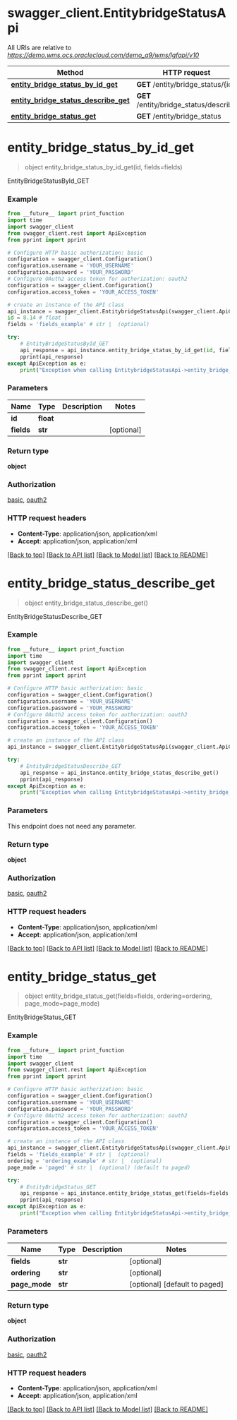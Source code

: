 # swagger_client.EntitybridgeStatusApi

All URIs are relative to *https://demo.wms.ocs.oraclecloud.com/demo_a9/wms/lgfapi/v10*

Method | HTTP request | Description
------------- | ------------- | -------------
[**entity_bridge_status_by_id_get**](EntitybridgeStatusApi.md#entity_bridge_status_by_id_get) | **GET** /entity/bridge_status/{id} | EntityBridgeStatusById_GET
[**entity_bridge_status_describe_get**](EntitybridgeStatusApi.md#entity_bridge_status_describe_get) | **GET** /entity/bridge_status/describe | EntityBridgeStatusDescribe_GET
[**entity_bridge_status_get**](EntitybridgeStatusApi.md#entity_bridge_status_get) | **GET** /entity/bridge_status | EntityBridgeStatus_GET


# **entity_bridge_status_by_id_get**
> object entity_bridge_status_by_id_get(id, fields=fields)

EntityBridgeStatusById_GET



### Example
```python
from __future__ import print_function
import time
import swagger_client
from swagger_client.rest import ApiException
from pprint import pprint

# Configure HTTP basic authorization: basic
configuration = swagger_client.Configuration()
configuration.username = 'YOUR_USERNAME'
configuration.password = 'YOUR_PASSWORD'
# Configure OAuth2 access token for authorization: oauth2
configuration = swagger_client.Configuration()
configuration.access_token = 'YOUR_ACCESS_TOKEN'

# create an instance of the API class
api_instance = swagger_client.EntitybridgeStatusApi(swagger_client.ApiClient(configuration))
id = 8.14 # float | 
fields = 'fields_example' # str |  (optional)

try:
    # EntityBridgeStatusById_GET
    api_response = api_instance.entity_bridge_status_by_id_get(id, fields=fields)
    pprint(api_response)
except ApiException as e:
    print("Exception when calling EntitybridgeStatusApi->entity_bridge_status_by_id_get: %s\n" % e)
```

### Parameters

Name | Type | Description  | Notes
------------- | ------------- | ------------- | -------------
 **id** | **float**|  | 
 **fields** | **str**|  | [optional] 

### Return type

**object**

### Authorization

[basic](../README.md#basic), [oauth2](../README.md#oauth2)

### HTTP request headers

 - **Content-Type**: application/json, application/xml
 - **Accept**: application/json, application/xml

[[Back to top]](#) [[Back to API list]](../README.md#documentation-for-api-endpoints) [[Back to Model list]](../README.md#documentation-for-models) [[Back to README]](../README.md)

# **entity_bridge_status_describe_get**
> object entity_bridge_status_describe_get()

EntityBridgeStatusDescribe_GET



### Example
```python
from __future__ import print_function
import time
import swagger_client
from swagger_client.rest import ApiException
from pprint import pprint

# Configure HTTP basic authorization: basic
configuration = swagger_client.Configuration()
configuration.username = 'YOUR_USERNAME'
configuration.password = 'YOUR_PASSWORD'
# Configure OAuth2 access token for authorization: oauth2
configuration = swagger_client.Configuration()
configuration.access_token = 'YOUR_ACCESS_TOKEN'

# create an instance of the API class
api_instance = swagger_client.EntitybridgeStatusApi(swagger_client.ApiClient(configuration))

try:
    # EntityBridgeStatusDescribe_GET
    api_response = api_instance.entity_bridge_status_describe_get()
    pprint(api_response)
except ApiException as e:
    print("Exception when calling EntitybridgeStatusApi->entity_bridge_status_describe_get: %s\n" % e)
```

### Parameters
This endpoint does not need any parameter.

### Return type

**object**

### Authorization

[basic](../README.md#basic), [oauth2](../README.md#oauth2)

### HTTP request headers

 - **Content-Type**: application/json, application/xml
 - **Accept**: application/json, application/xml

[[Back to top]](#) [[Back to API list]](../README.md#documentation-for-api-endpoints) [[Back to Model list]](../README.md#documentation-for-models) [[Back to README]](../README.md)

# **entity_bridge_status_get**
> object entity_bridge_status_get(fields=fields, ordering=ordering, page_mode=page_mode)

EntityBridgeStatus_GET



### Example
```python
from __future__ import print_function
import time
import swagger_client
from swagger_client.rest import ApiException
from pprint import pprint

# Configure HTTP basic authorization: basic
configuration = swagger_client.Configuration()
configuration.username = 'YOUR_USERNAME'
configuration.password = 'YOUR_PASSWORD'
# Configure OAuth2 access token for authorization: oauth2
configuration = swagger_client.Configuration()
configuration.access_token = 'YOUR_ACCESS_TOKEN'

# create an instance of the API class
api_instance = swagger_client.EntitybridgeStatusApi(swagger_client.ApiClient(configuration))
fields = 'fields_example' # str |  (optional)
ordering = 'ordering_example' # str |  (optional)
page_mode = 'paged' # str |  (optional) (default to paged)

try:
    # EntityBridgeStatus_GET
    api_response = api_instance.entity_bridge_status_get(fields=fields, ordering=ordering, page_mode=page_mode)
    pprint(api_response)
except ApiException as e:
    print("Exception when calling EntitybridgeStatusApi->entity_bridge_status_get: %s\n" % e)
```

### Parameters

Name | Type | Description  | Notes
------------- | ------------- | ------------- | -------------
 **fields** | **str**|  | [optional] 
 **ordering** | **str**|  | [optional] 
 **page_mode** | **str**|  | [optional] [default to paged]

### Return type

**object**

### Authorization

[basic](../README.md#basic), [oauth2](../README.md#oauth2)

### HTTP request headers

 - **Content-Type**: application/json, application/xml
 - **Accept**: application/json, application/xml

[[Back to top]](#) [[Back to API list]](../README.md#documentation-for-api-endpoints) [[Back to Model list]](../README.md#documentation-for-models) [[Back to README]](../README.md)

